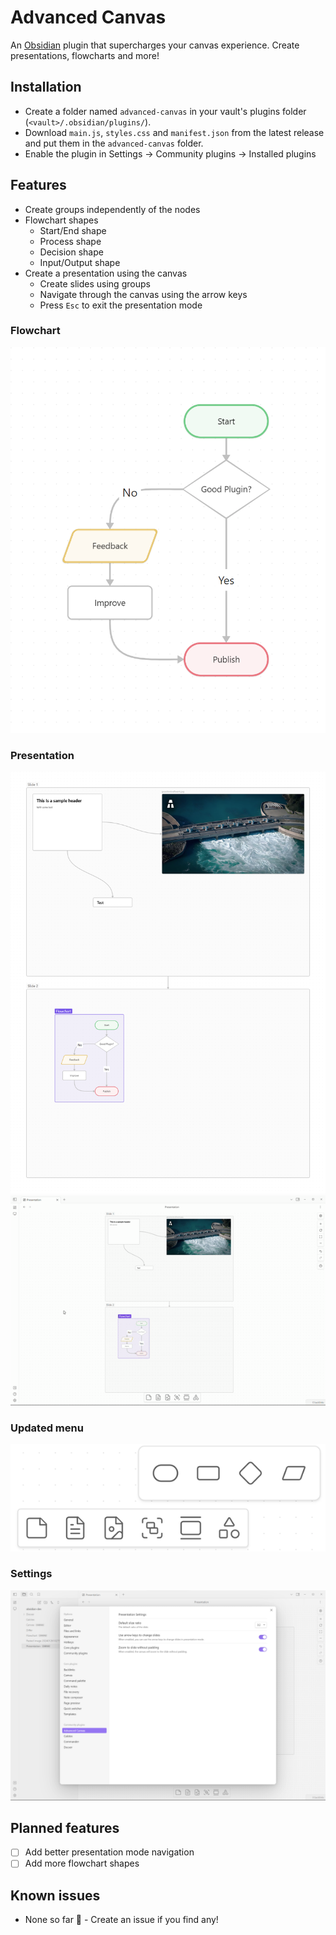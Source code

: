 # Advanced Canvas
An [Obsidian](https://obsidian.md/) plugin that supercharges your canvas experience. Create presentations, flowcharts and more!

## Installation
- Create a folder named `advanced-canvas` in your vault's plugins folder (`<vault>/.obsidian/plugins/`).
- Download `main.js`, `styles.css` and `manifest.json` from the latest release and put them in the `advanced-canvas` folder.
- Enable the plugin in Settings -> Community plugins -> Installed plugins

## Features
- Create groups independently of the nodes
- Flowchart shapes
  - Start/End shape
  - Process shape
  - Decision shape
  - Input/Output shape
- Create a presentation using the canvas
  - Create slides using groups
  - Navigate through the canvas using the arrow keys
  - Press `Esc` to exit the presentation mode

### Flowchart
![Sample Flowchart](/assets/sample-flowchart.png)

### Presentation
![Sample Presentation](/assets/sample-presentation.png)
![Presentation Mode](/assets/presentation-mode.gif)

### Updated menu
![Menu](/assets/card-menu.png)

### Settings
![Settings](/assets/settings.png)

## Planned features
- [ ] Add better presentation mode navigation
- [ ] Add more flowchart shapes

## Known issues
- None so far 👀 - Create an issue if you find any!